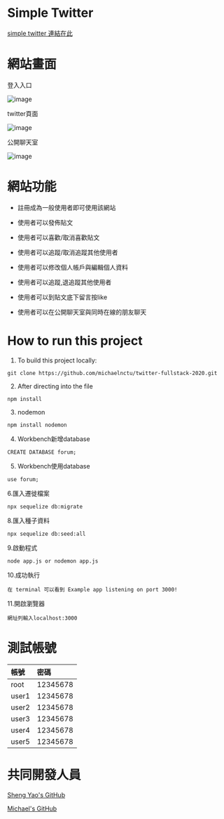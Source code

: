 # Simple Twitter

[simple twitter 連結在此](https://github.com/hsiyu1121/twitter-fullstack-2020.git) 


# 網站畫面

登入入口

![image](https://user-images.githubusercontent.com/65526955/98960574-8f2a1800-253f-11eb-86e3-449edf337097.png)

twitter頁面

![image](https://user-images.githubusercontent.com/65526955/98960698-b385f480-253f-11eb-87e0-619ea913cb5c.png)

 公開聊天室
 
 ![image](https://user-images.githubusercontent.com/65526955/99030085-1c588580-25af-11eb-91a4-85310cf46e76.png)

# 網站功能


+ 註冊成為一般使用者即可使用該網站

+ 使用者可以發佈貼文

+ 使用者可以喜歡/取消喜歡貼文

+ 使用者可以追蹤/取消追蹤其他使用者

+ 使用者可以修改個人帳戶與編輯個人資料

+ 使用者可以追蹤,退追蹤其他使用者

+ 使用者可以到貼文底下留言按like

+ 使用者可以在公開聊天室與同時在線的朋友聊天


# How to run this project
1. To build this project locally:
```
git clone https://github.com/michaelnctu/twitter-fullstack-2020.git
```
2. After directing into the file
```
npm install
```
3. nodemon
```
npm install nodemon 
```
4. Workbench新增database
```
CREATE DATABASE forum;
```
5. Workbench使用database
```
use forum;
```
6.匯入遷徙檔案
```
npx sequelize db:migrate
```
8.匯入種子資料
```
npx sequelize db:seed:all
```
9.啟動程式
```
node app.js or nodemon app.js
```
10.成功執行
```
在 terminal 可以看到 Example app listening on port 3000!
```
11.開啟瀏覽器
```
網址列輸入localhost:3000
```

# 測試帳號
| 帳號 | 密碼 |
| :------------- | :------------- |
| root | 12345678  |
| user1 | 12345678  |
| user2| 12345678  |
| user3| 12345678  |
| user4| 12345678  |
| user5| 12345678  |


# 共同開發人員

[Sheng Yao's GitHub](https://github.com/ShengYaoHuang)

[Michael's GitHub](https://github.com/michaelnctu)

